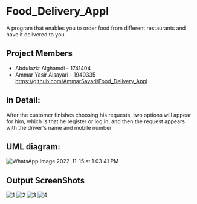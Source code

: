 
# Food_Delivery_Appl
A program that enables you to order food from different restaurants and have it delivered to you.

## Project Members
- Abdulaziz Alghamdi - 1741404
- Ammar Yasir Alsayari - 1940335
https://github.com/AmmarSayari/Food_Delivery_Appl

## in Detail:
After the customer finishes choosing his requests, two options will appear for him, which is that he register or log in, and then the request appears with the driver's name and mobile number



## UML diagram:
![WhatsApp Image 2022-11-15 at 1 03 41 PM](https://user-images.githubusercontent.com/108232364/201892421-2df186b4-12e7-44bf-8f39-19bf90170e47.jpg)



## Output ScreenShots
![1](https://user-images.githubusercontent.com/108232364/201764321-b8c5614e-6924-482b-aef5-2d69ac34bae3.png)
![2](https://user-images.githubusercontent.com/108232364/201764346-8fbb0247-5fec-4022-81f7-609311731080.png)
![3](https://user-images.githubusercontent.com/108232364/201764367-d4eecc92-de98-4e8b-aa4b-9578cde4cc56.png)
![4](https://user-images.githubusercontent.com/108232364/201764388-319bb7a0-45d9-42af-bed4-7ba77df60de3.png)
